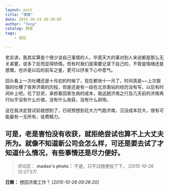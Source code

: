 ```yaml
---
layout: post
title: "凑数"
date: 2015-10-24 20:39:05
author: "Teng"
catalog: 随笔
tags: 
    - 感叹

---
```

老实讲，我其实算是个很少谈自己事情的人，毕竟天大的事对别人来说都是那么无关紧要，说多了反而显得矫情。但有时我们是需要记录下自己的，不管是情绪还是感慨，也许是以后的前车之鉴，更可以抒发下心中意气。

回头看上一次吐槽还是十月初的时候了，现在都快十一月了，时间真是~~上次狠狠的吐槽了夜奔济南的历程，但是还是有一段在北京南站的经历没有写，以后有时间补上吧。花了巨资，承担着回家生病的成本，我这趟济南之行及几天前的济南再行似乎没有什么价值，没有什么收获，没有什么卵用。

这在我决定尝试前就想到了，已经预想到花大力气跑济南，沉没成本巨大，很有可能最有一无所有，徒费精力。

可是，老是害怕没有收获，就拒绝尝试也算不上大丈夫所为。就像不知道新公司会怎么样，可还是要去试了才知道什么情况，有些事情还是尽力便好。
---
>评论区：
>**madao's photo：** 不是，只不过随便投了下，  *[2015-10-26 12:27:57]*
>
**日舞：** 想回济南工作？  *[2015-10-26 09:26:20]*
>
